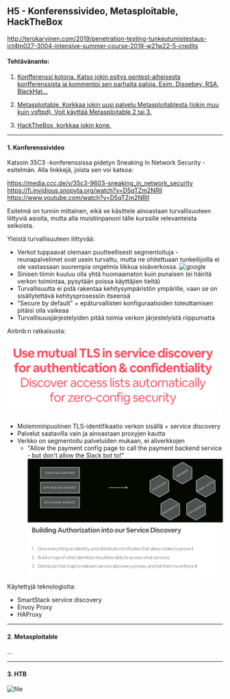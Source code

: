 ## H5 - Konferenssivideo, Metasploitable, HackTheBox

http://terokarvinen.com/2019/penetration-testing-tunkeutumistestaus-ict4tn027-3004-intensive-summer-course-2019-w21w22-5-credits

#### Tehtävänanto:

1. [Konfferenssi kotona. Katso jokin esitys pentest-aiheisesta konfferenssista ja kommentoi sen parhaita paloja. Esim. Disoebey, RSA, BlackHat…](#tehtava1)

2. [Metasploitable. Korkkaa jokin uusi palvelu Metasploitablesta (jokin muu kuin vsftpd). Voit käyttää Metasploitable 2 tai 3.](#tehtava2)

3. [HackTheBox, korkkaa jokin kone.](#tehtava3)

---

#### <a id="tehtava1">1. Konferenssivideo </a>

Katsoin 35C3 -konferenssissa pidetyn Sneaking In Network Security -esitelmän. Alla linkkejä, joista sen voi katsoa:

https://media.ccc.de/v/35c3-9603-sneaking_in_network_security \
https://fi.invidious.snopyta.org/watch?v=D5qTZm2NRlI \
https://www.youtube.com/watch?v=D5qTZm2NRlI

Esitelmä on tunnin mittainen, eikä se käsittele ainoastaan turvallisuuteen liittyviä asioita, mutta alla muistiinpanoni tälle kurssille relevanteista seikoista.

Yleistä turvallisuuteen liittyvää:

- Verkot tuppaavat olemaan puutteellisesti segmentoituja - reunapalvelimet ovat usein turvattu, mutta ne ohitettuaan tunkeilijoilla ei ole vastassaan suurempia ongelmia liikkua sisäverkossa.
![google](/h5-conference-htb/screenshots/google.png)
- Sinisen tiimin kuuluu olla yhtä huomaamaton kuin punaisen (ei häiritä verkon toimintaa, pysytään poissa käyttäjien tieltä)
- Turvallisuutta ei pidä rakentaa kehitysympäristön ympärille, vaan se on sisällytettävä kehitysprosessiin itseensä
- "Secure by default" + epäturvallisten konfiguraatioiden toteuttamisen pitäisi olla vaikeaa
- Turvallisuusjärjestelyiden pitää toimia verkon järjestelyistä riippumatta

Airbnb:n ratkaisusta:

![airbnb-1](/h5-conference-htb/screenshots/airbnb-1.png)

- Molemminpuolinen TLS-identifikaatio verkon sisällä + service discovery
- Palvelut saatavilla vain ja ainoastaan proxyjen kautta
- Verkko on segmentoitu palveluiden mukaan, ei aliverkkojen
	- "Allow the payment config page to call the payment backend service - but don't allow the Slack bot to!"
  ![airbnb-2](/h5-conference-htb/screenshots/airbnb-2.png)
  ![airbnb-3](/h5-conference-htb/screenshots/airbnb-3.png)

Käytettyjä teknologioita:

- SmartStack service discovery
- Envoy Proxy
- HAProxy

---

#### <a id="tehtava2">2. Metasploitable</a>

...

---

#### <a id="tehtava3">3. HTB</a>

![file](/h5-conference-htb/screenshots/file.png)
